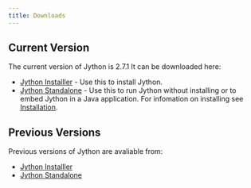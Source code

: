 ```yaml
---
title: Downloads
---
```

## Current Version
The current version of Jython is 2.7.1
It can be downloaded here:
- [Jython Installler](http://search.maven.org/remotecontent?filepath=org/python/jython-installer/2.7.1/jython-installer-2.7.1.jar) - Use this to install Jython.
- [Jython Standalone](http://search.maven.org/remotecontent?filepath=org/python/jython-standalone/2.7.1/jython-standalone-2.7.1.jar) - Use this to run Jython without installing or to embed Jython in a Java application.
For infomation on installing see [Installation](installation).

## Previous Versions
Previous versions of Jython are avaliable from:
- [Jython Installler](https://search.maven.org/search?q=g:org.python%20AND%20a:jython-installer&core=gav)
- [Jython Standalone](https://mvnrepository.com/artifact/org.python/jython-standalone)
